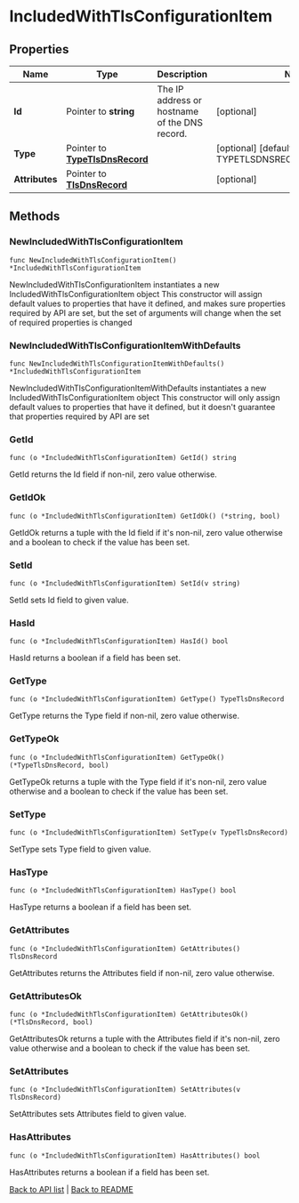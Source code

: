 # IncludedWithTlsConfigurationItem

## Properties

Name | Type | Description | Notes
------------ | ------------- | ------------- | -------------
**Id** | Pointer to **string** | The IP address or hostname of the DNS record. | [optional] 
**Type** | Pointer to [**TypeTlsDnsRecord**](TypeTlsDnsRecord.md) |  | [optional] [default to TYPETLSDNSRECORD_DNS_RECORD]
**Attributes** | Pointer to [**TlsDnsRecord**](TlsDnsRecord.md) |  | [optional] 

## Methods

### NewIncludedWithTlsConfigurationItem

`func NewIncludedWithTlsConfigurationItem() *IncludedWithTlsConfigurationItem`

NewIncludedWithTlsConfigurationItem instantiates a new IncludedWithTlsConfigurationItem object
This constructor will assign default values to properties that have it defined,
and makes sure properties required by API are set, but the set of arguments
will change when the set of required properties is changed

### NewIncludedWithTlsConfigurationItemWithDefaults

`func NewIncludedWithTlsConfigurationItemWithDefaults() *IncludedWithTlsConfigurationItem`

NewIncludedWithTlsConfigurationItemWithDefaults instantiates a new IncludedWithTlsConfigurationItem object
This constructor will only assign default values to properties that have it defined,
but it doesn't guarantee that properties required by API are set

### GetId

`func (o *IncludedWithTlsConfigurationItem) GetId() string`

GetId returns the Id field if non-nil, zero value otherwise.

### GetIdOk

`func (o *IncludedWithTlsConfigurationItem) GetIdOk() (*string, bool)`

GetIdOk returns a tuple with the Id field if it's non-nil, zero value otherwise
and a boolean to check if the value has been set.

### SetId

`func (o *IncludedWithTlsConfigurationItem) SetId(v string)`

SetId sets Id field to given value.

### HasId

`func (o *IncludedWithTlsConfigurationItem) HasId() bool`

HasId returns a boolean if a field has been set.

### GetType

`func (o *IncludedWithTlsConfigurationItem) GetType() TypeTlsDnsRecord`

GetType returns the Type field if non-nil, zero value otherwise.

### GetTypeOk

`func (o *IncludedWithTlsConfigurationItem) GetTypeOk() (*TypeTlsDnsRecord, bool)`

GetTypeOk returns a tuple with the Type field if it's non-nil, zero value otherwise
and a boolean to check if the value has been set.

### SetType

`func (o *IncludedWithTlsConfigurationItem) SetType(v TypeTlsDnsRecord)`

SetType sets Type field to given value.

### HasType

`func (o *IncludedWithTlsConfigurationItem) HasType() bool`

HasType returns a boolean if a field has been set.

### GetAttributes

`func (o *IncludedWithTlsConfigurationItem) GetAttributes() TlsDnsRecord`

GetAttributes returns the Attributes field if non-nil, zero value otherwise.

### GetAttributesOk

`func (o *IncludedWithTlsConfigurationItem) GetAttributesOk() (*TlsDnsRecord, bool)`

GetAttributesOk returns a tuple with the Attributes field if it's non-nil, zero value otherwise
and a boolean to check if the value has been set.

### SetAttributes

`func (o *IncludedWithTlsConfigurationItem) SetAttributes(v TlsDnsRecord)`

SetAttributes sets Attributes field to given value.

### HasAttributes

`func (o *IncludedWithTlsConfigurationItem) HasAttributes() bool`

HasAttributes returns a boolean if a field has been set.


[Back to API list](../README.md#documentation-for-api-endpoints) | [Back to README](../README.md)


